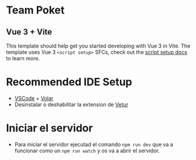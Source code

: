 # Team Poket
## Vue 3 + Vite

This template should help get you started developing with Vue 3 in Vite. The template uses Vue 3 `<script setup>` SFCs, check out the [script setup docs](https://v3.vuejs.org/api/sfc-script-setup.html#sfc-script-setup) to learn more.

# Recommended IDE Setup

- [VSCode](https://code.visualstudio.com/) + [Volar](https://marketplace.visualstudio.com/items?itemName=johnsoncodehk.volar)
- Desinstalar o deshabilitar la extension de [Vetur](https://marketplace.visualstudio.com/items?itemName=octref.vetur)

# Iniciar el servidor
- Para iniciar el servidor ejecutad el comando `npm run dev` que va a funcionar como un `npm run watch` y os va a abrir el servidor.
